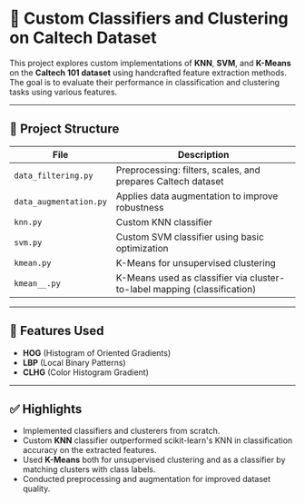 # 🧠 Custom Classifiers and Clustering on Caltech Dataset

This project explores custom implementations of **KNN**, **SVM**, and **K-Means** on the **Caltech 101 dataset** using handcrafted feature extraction methods. The goal is to evaluate their performance in classification and clustering tasks using various features.

---

## 📁 Project Structure

| File              | Description                                                                 |
|-------------------|-----------------------------------------------------------------------------|
| `data_filtering.py`     | Preprocessing: filters, scales, and prepares Caltech dataset              |
| `data_augmentation.py` | Applies data augmentation to improve robustness                          |
| `knn.py`                | Custom KNN classifier                                                    |
| `svm.py`                | Custom SVM classifier using basic optimization                           |
| `kmean.py`              | K-Means for unsupervised clustering                                      |
| `kmean__.py`             | K-Means used as classifier via cluster-to-label mapping (classification) |

---

## 🧰 Features Used

- **HOG** (Histogram of Oriented Gradients)  
- **LBP** (Local Binary Patterns)  
- **CLHG** (Color Histogram Gradient)

---

## ✅ Highlights

- Implemented classifiers and clusterers from scratch.
- Custom **KNN** classifier outperformed scikit-learn's KNN in classification accuracy on the extracted features.
- Used **K-Means** both for unsupervised clustering and as a classifier by matching clusters with class labels.
- Conducted preprocessing and augmentation for improved dataset quality.

